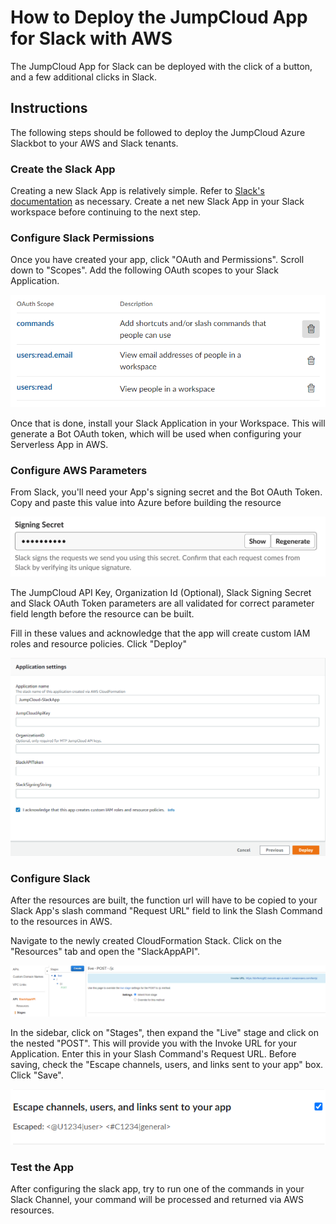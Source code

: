 # How to Deploy the JumpCloud App for Slack with AWS

The JumpCloud App for Slack can be deployed with the click of a button, and a few additional clicks in Slack.

## Instructions

The following steps should be followed to deploy the JumpCloud Azure Slackbot to your AWS and Slack tenants.
### Create the Slack App

Creating a new Slack App is relatively simple. Refer to [Slack's documentation](https://api.slack.com/apps) as necessary. Create a net new Slack App in your Slack workspace before continuing to the next step.

### Configure Slack Permissions

Once you have created your app, click "OAuth and Permissions". Scroll down to "Scopes". Add the following OAuth scopes to your Slack Application.

![Permissions](./images/slackPermissions.PNG)

Once that is done, install your Slack Application in your Workspace. This will generate a Bot OAuth token, which will be used when configuring your Serverless App in AWS.

### Configure AWS Parameters

From Slack, you'll need your App's signing secret and the Bot OAuth Token. Copy and paste this value into Azure before building the resource

![Signing Secret](./images/signingSecret.png)

The JumpCloud API Key, Organization Id (Optional), Slack Signing Secret and Slack OAuth Token parameters are all validated for correct parameter field length before the resource can be built.

Fill in these values and acknowledge that the app will create custom IAM roles and resource policies. Click "Deploy"

![Application Settings](./images/awsAppSettings.PNG)

### Configure Slack

After the resources are built, the function url will have to be copied to your Slack App's slash command "Request URL" field to link the Slash Command to the resources in AWS.

Navigate to the newly created CloudFormation Stack. Click on the "Resources" tab and open the "SlackAppAPI".

![API URL](./images/awsApiUrl.PNG)

In the sidebar, click on "Stages", then expand the "Live" stage and click on the nested "POST". This will provide you with the Invoke URL for your Application. Enter this in your Slash Command's Request URL. Before saving, check the "Escape channels, users, and links sent to your app" box. Click "Save".

![Escape channels, users and links](./images/slackEscape.png)

### Test the App

After configuring the slack app, try to run one of the commands in your Slack Channel, your command will be processed and returned via AWS resources.
